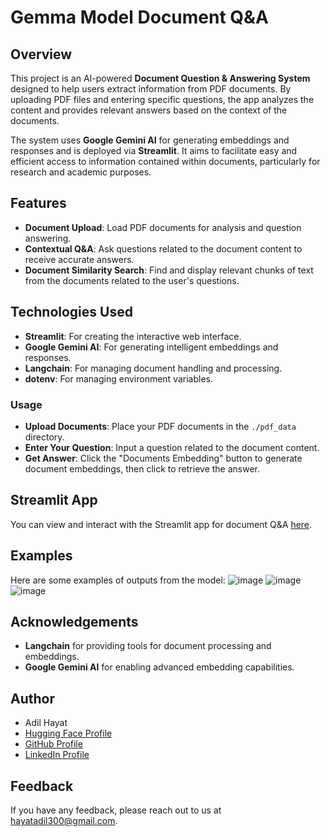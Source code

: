 # Gemma Model Document Q&A

## Overview

This project is an AI-powered **Document Question & Answering System** designed to help users extract information from PDF documents. By uploading PDF files and entering specific questions, the app analyzes the content and provides relevant answers based on the context of the documents.

The system uses **Google Gemini AI** for generating embeddings and responses and is deployed via **Streamlit**. It aims to facilitate easy and efficient access to information contained within documents, particularly for research and academic purposes.

## Features

- **Document Upload**: Load PDF documents for analysis and question answering.
- **Contextual Q&A**: Ask questions related to the document content to receive accurate answers.
- **Document Similarity Search**: Find and display relevant chunks of text from the documents related to the user's questions.

## Technologies Used

- **Streamlit**: For creating the interactive web interface.
- **Google Gemini AI**: For generating intelligent embeddings and responses.
- **Langchain**: For managing document handling and processing.
- **dotenv**: For managing environment variables.

### Usage

- **Upload Documents**: Place your PDF documents in the `./pdf_data` directory.
- **Enter Your Question**: Input a question related to the document content.
- **Get Answer**: Click the "Documents Embedding" button to generate document embeddings, then click to retrieve the answer.

## Streamlit App
You can view and interact with the Streamlit app for document Q&A [here](<your_streamlit_app_link>).

## Examples
Here are some examples of outputs from the model:
![image](https://github.com/user-attachments/assets/4187a6ae-f94d-4c85-b3a2-a56ac12c8dc5)
![image](https://github.com/user-attachments/assets/b6da41aa-493d-4e11-b389-4b3015913ef8)
![image](https://github.com/user-attachments/assets/6bb1a496-dc3e-4bb6-97a2-c856340fb515)




## Acknowledgements
- **Langchain** for providing tools for document processing and embeddings.
- **Google Gemini AI** for enabling advanced embedding capabilities.

## Author
- Adil Hayat
- [Hugging Face Profile](https://huggingface.co/AdilHayat173)
- [GitHub Profile](https://github.com/AdilHayat21173)
- [LinkedIn Profile](https://www.linkedin.com/in/adil-hayat-791ab323a/)

## Feedback
If you have any feedback, please reach out to us at hayatadil300@gmail.com.
